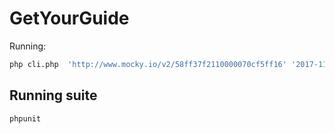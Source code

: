 # GetYourGuide

Running:

```sh
php cli.php  'http://www.mocky.io/v2/58ff37f2110000070cf5ff16' '2017-11-01T19:30' '2017-12-31T22:30' '4'
```

## Running suite

```sh
phpunit
```

